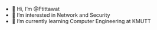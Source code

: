 - 👋 Hi, I’m @Ftittawat
- 👀 I’m interested in Network and Security
- 📖 I’m currently learning Computer Engineering at KMUTT

<!---
Ftittawat/Ftittawat is a ✨ special ✨ repository because its `README.md` (this file) appears on your GitHub profile.
You can click the Preview link to take a look at your changes.
--->
